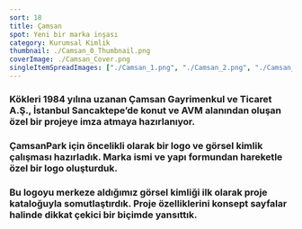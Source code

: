 ```yaml
---
sort: 18
title: Çamsan
spot: Yeni bir marka inşası
category: Kurumsal Kimlik
thumbnail: ./Camsan_0_Thumbnail.png
coverImage: ./Camsan_Cover.png
singleItemSpreadImages: ["./Camsan_1.png", "./Camsan_2.png", "./Camsan_3.png"]
---
```


### Kökleri 1984 yılına uzanan Çamsan Gayrimenkul ve Ticaret A.Ş., İstanbul Sancaktepe’de konut ve AVM alanından oluşan özel bir projeye imza atmaya hazırlanıyor.

### ÇamsanPark için öncelikli olarak bir logo ve görsel kimlik çalışması hazırladık. Marka ismi ve yapı formundan hareketle özel bir logo oluşturduk.

### Bu logoyu merkeze aldığımız görsel kimliği ilk olarak proje kataloğuyla somutlaştırdık. Proje özelliklerini konsept sayfalar halinde dikkat çekici bir biçimde yansıttık.
